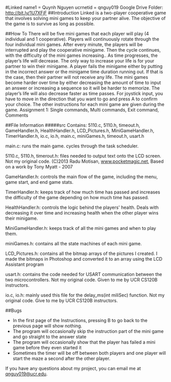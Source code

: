 #Linked
name1 = Quynh Nguyen
ucrnetid = qnguy019
Google Drive Folder: http://bit.ly/1U7XFjF
##Introduction
Linked is a two-player cooperative game that involves solving mini games to keep your partner alive. The objective of the game is to survive as long as possible.

##How To
There will be five mini games that each player will play (4 individual and 1 cooperative). Players will continuously rotate through the four individual mini games. After every minute, the players will be interrupted and play the cooperative minigame. Then the cycle continues, with the difficulty of the mini games increasing..
As time progresses, the player’s life will decrease. The only way to increase your life is for your partner to win their minigame. A player fails the minigame either by putting in the incorrect answer or the minigame time duration running out. If that is the case, then their partner will not receive any life. 
The mini games become harder over time by either decreasing the amount of time to input an answer or increasing a sequence so it will be harder to memorize. The player’s life will also decrease faster as time passes. 
For joystick input, you have to move in the direction that you want to go and press A to confirm your choice. The other instructions for each mini game are given during the game. 
Assignment 1: Single commands, Multi commands, Exit command, Comments

##File Information
#####src
Contains: 5110.c, 5110.h, timeout.h, GameHandler.h, HealthHandler.h, LCD_Pictures.h, MiniGameHandler.h, TimerHandler.h, io.c, io.h, main.c, miniGames.h, timeout.h, usart.h

main.c: runs the main game. cycles through the task scheduler.

5110.c, 5110.h, timerout.h: files needed to output text onto the LCD screen. Not my original code. (C)2013 Radu Motisan, www.pocketmagic.net, Based on a work by Tony Myatt - 2007

GameHandler.h: controls the main flow of the game, including the menu, game start, and end game stats.

TimerHandler.h: keeps track of how much time has passed and increases the difficulty of the game depending on how much time has passed.

HealthHandler.h: controls the logic behind the players' health. Deals with decreasing it over time and increasing health when the other player wins their minigame. 

MiniGameHandler.h: keeps track of all the mini games and when to play them.

miniGames.h: contains all the state machines of each mini game.

LCD_Pictures.h: contains all the bitmap arrays of the pictures I created. I made the bitmaps in Photoshop and converted it to an array using the LCD Assistant program 

usart.h: contains the code needed for USART communication between the two microcontrollers. Not my original code. Given to me by UCR CS120B instructors.

io.c, io.h: mainly used this file for the delay_ms(int miliSec) function. Not my original code. Give to me by UCR CS120B instructors.

##Bugs

- In the first page of the Instructions, pressing B to go back to the previous page will show nothing.
- The program will occasionally skip the instruction part of the mini game and go straight to the answer state
- The program will occasionally show that the player has failed a mini game before they even started it
- Sometimes the timer will be off between both players and one player will start the maze a second after the other player.

If you have any questions about my project, you can email me at qnguy019@ucr.edu.


